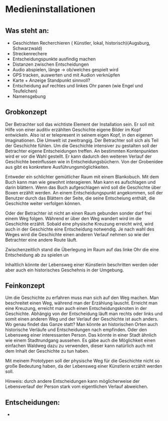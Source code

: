 # Medieninstallationen
#
## Was steht an:
- Geschichten Recherchieren ( Künstler, lokal, historisch)(Augsburg, Schwarzwald)
- Streckenrechere
- Entscheidungspunkte ausfindig machen
- Distanzen zwischen Entscheidungen
- Audio abspielen, länge -> ob/welches gespielt wird
- GPS tracken, auswerten und mit Audion verknüpfen
- Karte + Anzeige Standpunkt sinnvoll?
- Entscheidung auf rechtes und linkes Ohr panen (wie Engel und Teufelchen)
- Namensgebung

## Grobkonzept
Der Betrachter soll das wichtiste Element der Installation sein. Er soll mit Hilfe von einer auditiv erzählten Geschichte eigene Bilder im Kopf entwickeln. Also ist er telepresent in seinem eigen Kopf, in den eigenen Imaginationen. Die Umwelt ist zweitrangig. Der Betrachter soll sich als Teil der Geschichte fühlen. Um die Geschichte intensiver zu gestalten soll der Betrachter eigene Entscheidungen treffen. An bestimmten Kontenpunkten wird er vor die Wahl gestellt. Er kann dadurch den weiteren Verlauf der Geschichte beeinflussen wie in Entscheidungsbüchern. Von der Grobenidee aus gibt es konkretere Ausführungsmöglichkeiten.

Entweder ein schlichter gemütlicher Raum mit einem Blankobuch. Mit dem Buch kann man wie gewohnt interagieren. Man kann es aufschlagen und darin blättern. Wenn das Buch aufgeschlagen wird soll die Geschichte über Boxen erzählt werden. An einem Entscheidungspunkt angekommen, soll der Benutzer durch das Blättern der Seite, die seine Entscheiung enthält, die Geschichte weiter verfolgen können.

Oder der Betrachter ist nicht an einen Raum gebunden sonder darf frei einem Weg folgen. Während er über den Weg wandert wird im die Geschichte erzählt. Sobald eine physische Kreuzung erreicht wird, wird auch in der Geschichte eine Entscheidung notwendig. Je nach wahl des Weges wird die Geschichte einen anderen Verlauf nehmen so wie der Betrachter eine andere Route läuft.

Zwischenzeitlich stand die Überlegung im Raum auf das linke Ohr die eine Entscheidung ab zu spielen un

Inhaltlich könnte der Lebensweg einer Künstlerin beschritten werden oder aber auch ein historisches Geschehnis in der Umgebung. 

## Feinkonzept
Um die Geschichte zu erfahren muss man sich auf den Weg machen. Man beschreitet einen Weg, während man der Erzählung lauscht. Erreicht man eine Kreuzung, erreicht man auch einen Entscheidungsknoten in der Geschichte. Abhängig von der Entscheidung läuft man rechts oder links und somit einen anderen Weg und der Verlauf der Geschichte ist auch anders.
Wo genau findet das Ganze statt? Man könnte an historischen Orten auch historische Verläufe und Entscheidungen nach empfinden. Oder den Lebensweg einer interessanten Person. Das könnte in einer Stadt ähnlich wie einem Stadtrundgang aussehen. Es gäbe auch die Möglichkeit einen einfachen Waldweg dazu zu verwenden, dieser kann natürlich auch mit dem Inhalt der Geschichte zu tun haben.

Mit meinem Prototypen soll der physische Weg für die Geschichte nicht so große Bedeutung haben, da der Lebensweg einer Künstlerin erzählt werden soll. 

Hinweis: durch andere Entscheidungen kann möglicherweise der Lebensverlauf der Person stark vom eigentlichen Verlauf abweichen.

## Entscheidungen:
- 